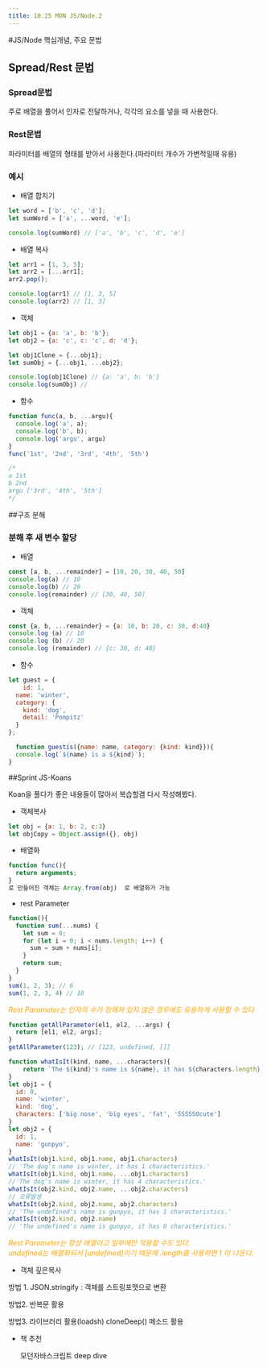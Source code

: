 ```yaml
---
title: 10.25 MON JS/Node.2
---
```


#JS/Node 핵심개념, 주요 문법

## Spread/Rest 문법

### Spread문법

주로 배열을 풀어서 인자로 전달하거나, 각각의 요소를 넣을 때 사용한다.

### Rest문법

파라미터를 배열의 형태를 받아서 사용한다.(파라미터 개수가 가변적일때 유용)

### 예시

- 배열 합치기

```js
let word = ['b', 'c', 'd'];
let sumWord = ['a', ...word, 'e'];

console.log(sumWord) // ['a', 'b', 'c', 'd', 'e']
```

- 배열 복사

```js
let arr1 = [1, 3, 5];
let arr2 = [...arr1];
arr2.pop();

console.log(arr1) // [1, 3, 5]
console.log(arr2) // [1, 3]
```

- 객체

```js
let obj1 = {a: 'a', b: 'b'};
let obj2 = {a: 'c', c: 'c', d: 'd'};

let obj1Clone = {...obj1};
let sumObj = {...obj1, ...obj2};

console.log(obj1Clone) // {a: 'a', b: 'b'}
console.log(sumObj) //
```



- 함수

```js
function func(a, b, ...argu){
  console.log('a', a);
  console.log('b', b);
  console.log('argu', argu)
}
func('1st', '2nd', '3rd', '4th', '5th')

/*
a 1st
b 2nd
argu ['3rd', '4th', '5th']
*/
```



##구조 분해

### 분해 후 새 변수 할당

- 배열

```js
const [a, b, ...remainder] = [10, 20, 30, 40, 50]
console.log(a) // 10
console.log(b) // 20
console.log(remainder) // [30, 40, 50]
```

- 객체

```js
const {a, b, ...remainder} = {a: 10, b: 20, c: 30, d:40}
console.log (a) // 10
console.log (b) // 20
console.log (remainder) // {c: 30, d: 40}
```

- 함수

```js
let guest = {
	id: 1,
  name: 'winter',
  category: {
    kind: 'dog',
    detail: 'Pompitz'
  }
};

  function guestis({name: name, category: {kind: kind}}){
  console.log(`${name} is a ${kind}`);
}
```



##Sprint JS-Koans

Koan을 풀다가 좋은 내용들이 많아서 복습할겸 다시 작성해봤다.

- 객체복사

```js
let obj = {a: 1, b: 2, c:3}
let objCopy = Object.assign({}, obj)
```

- 배열화

```js
function func(){
  return arguments;
} 
로 만들어진 객체는 Array.from(obj)  로 배열화가 가능
```

- rest Parameter

```js
function(){
  function sum(...nums) {
    let sum = 0;
    for (let i = 0; i < nums.length; i++) {
      sum = sum + nums[i];
    }
    return sum;
  }
}
sum(1, 2, 3); // 6
sum(1, 2, 3, 4) // 10
```

<span style="color:orange">*Rest Parameter는 인자의 수가 정해져 있지 않은 경우에도 유용하게 사용할 수 있다*</span>

```js
function getAllParameter(el1, el2, ...args) {
  return [el1, el2, args];
}
getAllParameter(123); // [123, undefined, []]

function whatIsIt(kind, name, ...characters){
	return `The ${kind}'s name is ${name}, it has ${characters.length} characteristics. `
}
let obj1 = {
  id: 0,
  name: 'winter',
  kind: 'dog',
  characters: ['big nose', 'big eyes', 'fat', 'SSSSSOcute']
}
let obj2 = {
  id: 1,
  name: 'gunpyo',
}
whatIsIt(obj1.kind, obj1.name, obj1.characters)
// 'The dog's name is winter, it has 1 characteristics.'
whatIsIt(obj1.kind, obj1.name, ...obj1.characters)
//'The dog's name is winter, it has 4 characteristics.'
whatIsIt(obj2.kind, obj2.name, ...obj2.characters)
// 오류발생
whatIsIt(obj2.kind, obj2.name, obj2.characters)
// 'The undefined's name is gunpyo, it has 1 characteristics.'
whatIsIt(obj2.kind, obj2.name)
// 'The undefined's name is gunpyo, it has 0 characteristics.'
```

<span style="color:orange">*Rest Parameter는 항상 배열이고 일부에만 적용할 수도 있다.<br>undefined는 배열화되서 [undefined]이기 때문에 .length를 사용하면 1 이 나온다.*</span>

- 객체 깊은복사

방법 1. JSON.stringify : 객체를 스트링포맷으로 변환

방법2. 반복문 활용

방법3. 라이브러리 활용(loadsh) cloneDeep() 메소드 활용



- 책 추천

  모던자바스크립트 deep dive

